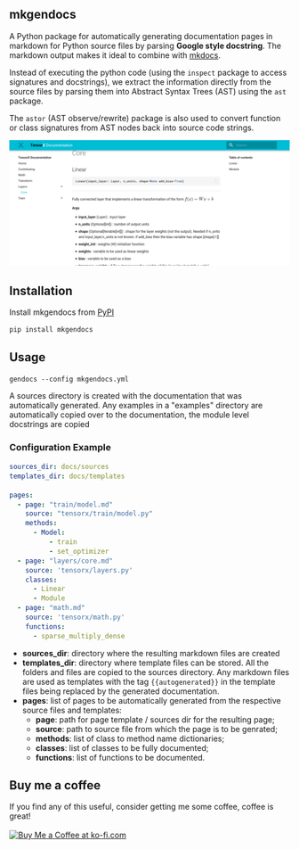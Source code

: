 ## mkgendocs
A Python package for automatically generating documentation pages in markdown for 
Python source files by parsing **Google style docstring**. The markdown output makes it
ideal to combine with [mkdocs](https://www.mkdocs.org/). 

Instead of executing the python code (using the `inspect` package to access signatures and docstrings), we extract the information directly from the source files by parsing them into Abstract Syntax Trees (AST) using the `ast` package. 

The `astor` (AST observe/rewrite) package is also used to convert function or class signatures from AST nodes back into source code strings.
 
![mkgendocs](mkgendocs.png)

## Installation
Install mkgendocs from [PyPI](https://pypi.org/project/mkgendocs/)

```python
pip install mkgendocs
```

## Usage

```
gendocs --config mkgendocs.yml
```

A sources directory is created with the documentation that was automatically generated.
Any examples in a "examples" directory are automatically copied over to the documentation, 
the module level docstrings are copied 


### Configuration Example

````yaml
sources_dir: docs/sources
templates_dir: docs/templates

pages:
  - page: "train/model.md"
    source: "tensorx/train/model.py"
    methods:
      - Model:
          - train
          - set_optimizer
  - page: "layers/core.md"
    source: 'tensorx/layers.py'
    classes:
      - Linear
      - Module
  - page: "math.md"
    source: 'tensorx/math.py'
    functions:
      - sparse_multiply_dense
````

* **sources_dir**: directory where the resulting markdown files are created
* **templates_dir**: directory where template files can be stored. All the folders and files are 
copied to the sources directory. Any markdown files are used as templates with the 
tag `{{autogenerated}}` in the template files being replaced by the generated documentation.
* **pages**: list of pages to be automatically generated from the respective source files and templates:
    * **page**: path for page template / sources dir for the resulting page;
    * **source**: path to source file from which the page is to be genrated;
    * **methods**: list of class to method name dictionaries;
    * **classes**: list of classes to be fully documented;
    * **functions**: list of functions to be documented.

## Buy me a coffee
If you find any of this useful, consider getting me some coffee, coffee is great!
<br/><br/>
<a href='https://ko-fi.com/Y8Y0RZO6' target='_blank'><img height='36' style='border:0px;height:36px;' src='https://az743702.vo.msecnd.net/cdn/kofi3.png?v=0' border='0' alt='Buy Me a Coffee at ko-fi.com' /></a>
